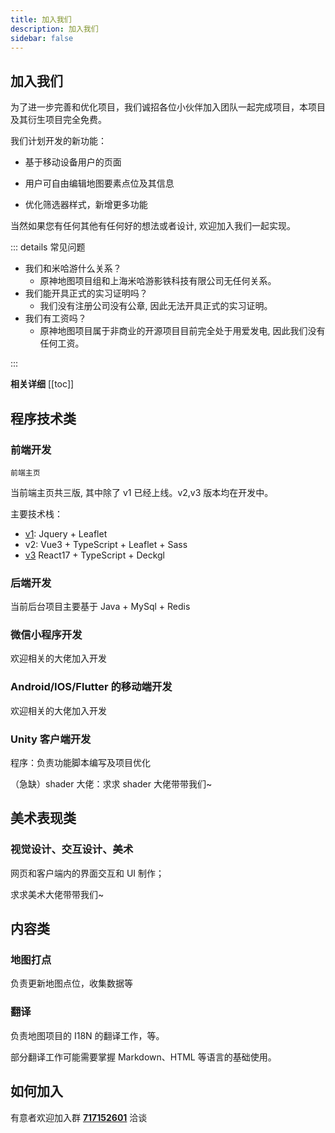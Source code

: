 ```yaml
---
title: 加入我们
description: 加入我们
sidebar: false
---
```


## 加入我们

为了进一步完善和优化项目，我们诚招各位小伙伴加入团队一起完成项目，本项目及其衍生项目完全免费。

我们计划开发的新功能：

- 基于移动设备用户的页面

- 用户可自由编辑地图要素点位及其信息

- 优化筛选器样式，新增更多功能

当然如果您有任何其他有任何好的想法或者设计, 欢迎加入我们一起实现。

::: details 常见问题

- 我们和米哈游什么关系？
  - 原神地图项目组和上海米哈游影铁科技有限公司无任何关系。
- 我们能开具正式的实习证明吗？
  - 我们没有注册公司没有公章, 因此无法开具正式的实习证明。
- 我们有工资吗？
  - 原神地图项目属于非商业的开源项目目前完全处于用爱发电, 因此我们没有任何工资。

:::

**相关详细**
[[toc]]

## 程序技术类

### 前端开发

`前端主页`

当前端主页共三版, 其中除了 v1 已经上线。v2,v3 版本均在开发中。

主要技术栈：

- [v1](https://yuanshen.site/): Jquery + Leaflet
- v2: Vue3 + TypeScript + Leaflet + Sass
- [v3](https://yuanshen.site/v3/) React17 + TypeScript + Deckgl

### 后端开发

当前后台项目主要基于 Java + MySql + Redis

### 微信小程序开发

欢迎相关的大佬加入开发

### Android/IOS/Flutter 的移动端开发

欢迎相关的大佬加入开发

### Unity 客户端开发

程序：负责功能脚本编写及项目优化

（急缺）shader 大佬：求求 shader 大佬带带我们~

## 美术表现类

### 视觉设计、交互设计、美术

网页和客户端内的界面交互和 UI 制作；

求求美术大佬带带我们~

## 内容类

### 地图打点

负责更新地图点位，收集数据等

### 翻译

负责地图项目的 I18N 的翻译工作，等。

部分翻译工作可能需要掌握 Markdown、HTML 等语言的基础使用。

## 如何加入

有意者欢迎加入群 [**717152601**](https://qm.qq.com/cgi-bin/qm/qr?k=jkbGpnEQlZ-1J2W0_RpWJXDkqD49Z-8N&jump_from=webapi "地图开发审核群") 洽谈

